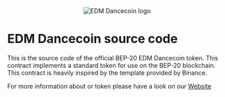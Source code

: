 <div align="center">
<img src="https://user-images.githubusercontent.com/90895060/159165556-86d24ade-5add-4842-a18d-1d3c0b824b79.png" alt="EDM Dancecoin logo"/>
</div>

# EDM Dancecoin source code

This is the source code of the official BEP-20 EDM Dancecoin token. This contract implements a standard token for use on the BEP-20 blockchain. This contract is heavily inspired by the template provided by Binance.

For more information about or token please have a look on our <a href="https://edmdancecoin.org/">Website</a>
